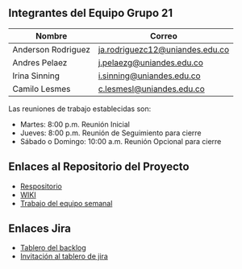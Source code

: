 ##  Integrantes del Equipo **Grupo 21** 

| Nombre             | Correo                         |
|--------------------|--------------------------------|
| Anderson Rodriguez | ja.rodriguezc12@uniandes.edu.co |
| Andres Pelaez      | j.pelaezg@uniandes.edu.co       |
| Irina Sinning      | i.sinning@uniandes.edu.co      |
| Camilo Lesmes      | c.lesmesl@uniandes.edu.co      |

Las reuniones de trabajo establecidas son:

* Martes: 8:00 p.m. Reunión Inicial
* Jueves: 8:00 p.m. Reunión de Seguimiento para cierre
* Sábado o Domingo: 10:00 a.m. Reunión Opcional para cierre

## Enlaces al Repositorio del Proyecto
* [Respositorio](https://github.com/lesmesl/Proyecto-Final-Grupo-21)
* [WIKI](https://github.com/lesmesl/Proyecto-Final-Grupo-21/wiki) 
* [Trabajo del equipo semanal](https://github.com/users/lesmesl/projects/3/views/1)

## Enlaces Jira
* [Tablero del backlog](https://proyecto-final-grupo-21-andes.atlassian.net/jira/software/projects/PFG2/boards/1)
* [Invitación al tablero de jira](https://id.atlassian.com/invite/p/jira-software?id=caFxmqGFROit2GHXifTPlA)
